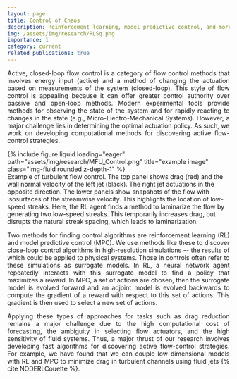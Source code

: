 ```yaml
---
layout: page
title: Control of Chaos
description: Reinforcement learning, model predictive control, and more.
img: /assets/img/research/RLSq.png
importance: 1
category: current
related_publications: true
---
```


<p style="text-align: justify;">
Active, closed-loop flow control is a category of flow control methods that involves energy input (active) and a method of changing the actuation based on measurements of the system (closed-loop). This style of flow control is appealing because it can offer greater control authority over passive and open-loop methods. Modern experimental tools provide methods for observing the state of the system and for rapidly reacting to changes in the state (e.g., Micro-Electro-Mechanical Systems). However, a major challenge lies in determining the optimal actuation policy. As such, we work on developing computational methods for discovering active flow-control strategies.
</p>

<div class="row">
    <div class="col-sm mt-3 mt-md-0">
        {% include figure.liquid loading="eager" path="assets/img/research/MFU_Control.png" title="example image" class="img-fluid rounded z-depth-1" %}
    </div>
</div>
<div class="caption">
    Example of turbulent flow control. The top panel shows drag (red) and the wall normal velocity of the left jet (black). The right jet actuations in the opposite direction. The lower panels show snapshots of the flow with isosurfaces of the streamwise velocity. This highlights the location of low-speed streaks. Here, the RL agent finds a method to laminarize the flow by generating two low-speed streaks. This temporarily increases drag, but disrupts the natural streak spacing, which leads to laminarization.
</div>

<p style="text-align: justify;">
Two methods for finding control algorithms are reinforcement learning (RL) and model predictive control (MPC). We use methods like these to discover close-loop control algorithms in high-resolution simulations -- the results of which could be applied to physical systems. Those in controls often refer to these simulations as surrogate models. In RL, a neural network agent repeatedly interacts with this surrogate model to find a policy that maximizes a reward. In MPC, a set of actions are chosen, then the surrogate model is evolved forward and an adjoint model is evolved backwards to compute the gradient of a reward with respect to this set of actions. This gradient is then used to select a new set of actions. 
</p>

<p style="text-align: justify;">
Applying these types of approaches for tasks such as drag reduction remains a major challenge due to the high computational cost of forecasting, the ambiguity in selecting flow actuators, and the high sensitivity of fluid systems. Thus, a major thrust of our research involves developing fast algorithms for discovering active flow-control strategies. For example, we have found that we can couple low-dimensional models with RL and MPC to minimize drag in turbulent channels using fluid jets {% cite NODERLCouette %}. 
</p>